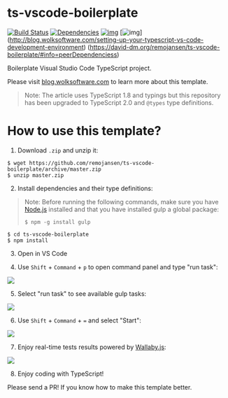 # ts-vscode-boilerplate

[![Build Status](https://secure.travis-ci.org/remojansen/ts-vscode-boilerplate.svg?branch=master)](https://travis-ci.org/remojansen/ts-vscode-boilerplate)
[![Dependencies](https://david-dm.org/remojansen/ts-vscode-boilerplate.svg)](https://david-dm.org/remojansen/ts-vscode-boilerplate#info=dependencies)
[![img](https://david-dm.org/remojansen/ts-vscode-boilerplate/dev-status.svg)](https://david-dm.org/remojansen/ts-vscode-boilerplate/#info=devDependencies)
[![img](https://david-dm.org/remojansen/ts-vscode-boilerplate/peer-status.svg)]
(http://blog.wolksoftware.com/setting-up-your-typescript-vs-code-development-environment)
(https://david-dm.org/remojansen/ts-vscode-boilerplate/#info=peerDependenciess)

Boilerplate Visual Studio Code TypeScript project.

Please visit [blog.wolksoftware.com](http://blog.wolksoftware.com/setting-up-your-typescript-vs-code-development-environment) to learn more about this template.

> Note: The article uses TypeScript 1.8 and typings but this repository has been upgraded to TypeScript 2.0 and `@types` type definitions.

# How to use this template?

1) Download `.zip` and unzip it:
```
$ wget https://github.com/remojansen/ts-vscode-boilerplate/archive/master.zip
$ unzip master.zip
```

2) Install dependencies and their type definitions:

> Note: Before running the following commands, make sure you have [Node.js]() installed and 
that you have installed gulp a global package:
>
> ```
> $ npm -g install gulp
> ```

```
$ cd ts-vscode-boilerplate
$ npm install
```

3) Open in VS Code

4) Use `Shift` + `Command` + `p` to open command panel and type "run task":

![](https://raw.githubusercontent.com/remojansen/ts-vscode-boilerplate/master/assets/run-task.png)

5) Select "run task" to see available gulp tasks:

![](https://raw.githubusercontent.com/remojansen/ts-vscode-boilerplate/master/assets/task-list.png)

6) Use `Shift` + `Command` + `=` and select "Start":

![](https://raw.githubusercontent.com/remojansen/ts-vscode-boilerplate/master/assets/enable-wallaby.png)

7) Enjoy real-time tests results powered by [Wallaby.js](http://wallabyjs.com/):
 
![](https://raw.githubusercontent.com/remojansen/ts-vscode-boilerplate/master/assets/wallaby.gif)
 
8) Enjoy coding with TypeScript!

Please send a PR! If you know how to make this template better.
